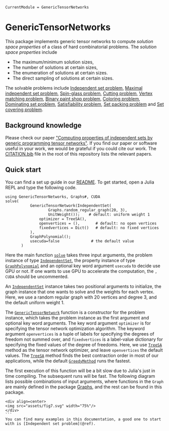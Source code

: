 ```@meta
CurrentModule = GenericTensorNetworks
```

# GenericTensorNetworks

This package implements generic tensor networks to compute *solution space properties* of a class of hard combinatorial problems.
The *solution space properties* include
* The maximum/minimum solution sizes,
* The number of solutions at certain sizes,
* The enumeration of solutions at certain sizes.
* The direct sampling of solutions at certain sizes.

The solvable problems include [Independent set problem](@ref), [Maximal independent set problem](@ref), [Spin-glass problem](@ref), [Cutting problem](@ref), [Vertex matching problem](@ref), [Binary paint shop problem](@ref), [Coloring problem](@ref), [Dominating set problem](@ref), [Satisfiability problem](@ref), [Set packing problem](@ref) and [Set covering problem](@ref).

## Background knowledge

Please check our paper ["Computing properties of independent sets by generic programming tensor networks"](https://arxiv.org/abs/2205.03718).
If you find our paper or software useful in your work, we would be grateful if you could cite our work. The [CITATION.bib](https://github.com/QuEraComputing/GenericTensorNetworks.jl/blob/master/CITATION.bib) file in the root of this repository lists the relevant papers.

## Quick start

You can find a set up guide in our [README](https://github.com/QuEraComputing/GenericTensorNetworks.jl).
To get started, open a Julia REPL and type the following code.

```@repl
using GenericTensorNetworks, Graphs#, CUDA
solve(
           GenericTensorNetwork(IndependentSet(
                   Graphs.random_regular_graph(20, 3),
                   UnitWeight());    # default: uniform weight 1
               optimizer = TreeSA(),
               openvertices = (),       # default: no open vertices
               fixedvertices = Dict()   # default: no fixed vertices
           ),
           GraphPolynomial();
           usecuda=false              # the default value
       )
```

Here the main function [`solve`](@ref) takes three input arguments, the problem instance of type [`IndependentSet`](@ref), the property instance of type [`GraphPolynomial`](@ref) and an optional key word argument `usecuda` to decide use GPU or not.
If one wants to use GPU to accelerate the computation, the `, CUDA` should be uncommented.

An [`IndependentSet`](@ref) instance takes two positional arguments to initialize, the graph instance that one wants to solve and the weights for each vertex. Here, we use a random regular graph with 20 vertices and degree 3, and the default uniform weight 1.

The [`GenericTensorNetwork`](@ref) function is a constructor for the problem instance, which takes the problem instance as the first argument and optional key word arguments. The key word argument `optimizer` is for specifying the tensor network optimization algorithm.
The keyword argument `openvertices` is a tuple of labels for specifying the degrees of freedom not summed over, and `fixedvertices` is a label-value dictionary for specifying the fixed values of the degree of freedoms.
Here, we use [`TreeSA`](@ref) method as the tensor network optimizer, and leave `openvertices` the default values.
The [`TreeSA`](@ref) method finds the best contraction order in most of our applications, while the default [`GreedyMethod`](@ref) runs the fastest.

The first execution of this function will be a bit slow due to Julia's just in time compiling.
The subsequent runs will be fast.
The following diagram lists possible combinations of input arguments, where functions in the `Graph` are mainly defined in the package [Graphs](https://github.com/JuliaGraphs/Graphs.jl), and the rest can be found in this package.
```@raw html
<div align=center>
<img src="assets/fig7.svg" width="75%"/>
</div>
```⠀
You can find many examples in this documentation, a good one to start with is [Independent set problem](@ref).

